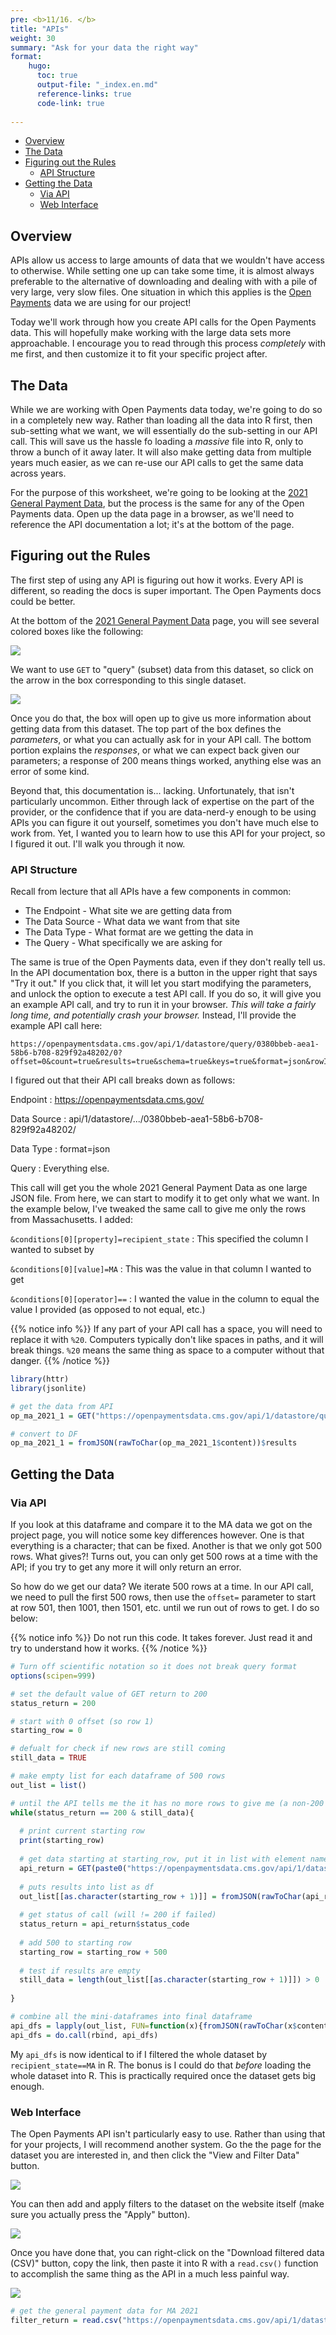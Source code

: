 ```yaml
---
pre: <b>11/16. </b>
title: "APIs"
weight: 30
summary: "Ask for your data the right way"
format:
    hugo:
      toc: true
      output-file: "_index.en.md"
      reference-links: true
      code-link: true
      
---
```




-   [Overview][]
-   [The Data][]
-   [Figuring out the Rules][]
    -   [API Structure][]
-   [Getting the Data][]
    -   [Via API][]
    -   [Web Interface][]

## Overview

APIs allow us access to large amounts of data that we wouldn't have access to otherwise. While setting one up can take some time, it is almost always preferable to the alternative of downloading and dealing with with a pile of very large, very slow files. One situation in which this applies is the [Open Payments][] data we are using for our project!

Today we'll work through how you create API calls for the Open Payments data. This will hopefully make working with the large data sets more approachable. I encourage you to read through this process *completely* with me first, and then customize it to fit your specific project after.

## The Data

While we are working with Open Payments data today, we're going to do so in a completely new way. Rather than loading all the data into R first, then sub-setting what we want, we will essentially do the sub-setting in our API call. This will save us the hassle fo loading a *massive* file into R, only to throw a bunch of it away later. It will also make getting data from multiple years much easier, as we can re-use our API calls to get the same data across years.

For the purpose of this worksheet, we're going to be looking at the [2021 General Payment Data][], but the process is the same for any of the Open Payments data. Open up the data page in a browser, as we'll need to reference the API documentation a lot; it's at the bottom of the page.

## Figuring out the Rules

The first step of using any API is figuring out how it works. Every API is different, so reading the docs is super important. The Open Payments docs could be better.

At the bottom of the [2021 General Payment Data][] page, you will see several colored boxes like the following:

![][1]

We want to use `GET` to "query" (subset) data from this dataset, so click on the arrow in the box corresponding to this single dataset.

![][2]

Once you do that, the box will open up to give us more information about getting data from this dataset. The top part of the box defines the *parameters*, or what you can actually ask for in your API call. The bottom portion explains the *responses*, or what we can expect back given our parameters; a response of 200 means things worked, anything else was an error of some kind.

Beyond that, this documentation is... lacking. Unfortunately, that isn't particularly uncommon. Either through lack of expertise on the part of the provider, or the confidence that if you are data-nerd-y enough to be using APIs you can figure it out yourself, sometimes you don't have much else to work from. Yet, I wanted you to learn how to use this API for your project, so I figured it out. I'll walk you through it now.

### API Structure

Recall from lecture that all APIs have a few components in common:

-   The Endpoint - What site we are getting data from
-   The Data Source - What data we want from that site
-   The Data Type - What format are we getting the data in
-   The Query - What specifically we are asking for

The same is true of the Open Payments data, even if they don't really tell us. In the API documentation box, there is a button in the upper right that says "Try it out." If you click that, it will let you start modifying the parameters, and unlock the option to execute a test API call. If you do so, it will give you an example API call, and try to run it in your browser. *This will take a fairly long time, and potentially crash your browser.* Instead, I'll provide the example API call here:

    https://openpaymentsdata.cms.gov/api/1/datastore/query/0380bbeb-aea1-58b6-b708-829f92a48202/0?offset=0&count=true&results=true&schema=true&keys=true&format=json&rowIds=false

I figured out that their API call breaks down as follows:

Endpoint
:   https://openpaymentsdata.cms.gov/

Data Source
:   api/1/datastore/.../0380bbeb-aea1-58b6-b708-829f92a48202/

Data Type
:   format=json

Query
:   Everything else.

This call will get you the whole 2021 General Payment Data as one large JSON file. From here, we can start to modify it to get only what we want. In the example below, I've tweaked the same call to give me only the rows from Massachusetts. I added:

`&conditions[0][property]=recipient_state`
:   This specified the column I wanted to subset by

`&conditions[0][value]=MA`
:   This was the value in that column I wanted to get

`&conditions[0][operator]==`
:   I wanted the value in the column to equal the value I provided (as opposed to not equal, etc.)

{{% notice info %}}
If any part of your API call has a space, you will need to replace it with `%20`. Computers typically don't like spaces in paths, and it will break things. `%20` means the same thing as space to a computer without that danger.
{{% /notice %}}

``` r
library(httr)
library(jsonlite)

# get the data from API
op_ma_2021_1 = GET("https://openpaymentsdata.cms.gov/api/1/datastore/query/0380bbeb-aea1-58b6-b708-829f92a48202/0?limit=500&offset=0&count=true&results=true&schema=true&keys=true&format=json&rowIds=false&conditions[0][property]=recipient_state&conditions[0][value]=MA&conditions[0][operator]==")

# convert to DF
op_ma_2021_1 = fromJSON(rawToChar(op_ma_2021_1$content))$results
```

## Getting the Data

### Via API

If you look at this dataframe and compare it to the MA data we got on the project page, you will notice some key differences however. One is that everything is a character; that can be fixed. Another is that we only got 500 rows. What gives?! Turns out, you can only get 500 rows at a time with the API; if you try to get any more it will only return an error.

So how do we get our data? We iterate 500 rows at a time. In our API call, we need to pull the first 500 rows, then use the `offset=` parameter to start at row 501, then 1001, then 1501, etc. until we run out of rows to get. I do so below:

{{% notice info %}}
Do not run this code. It takes forever. Just read it and try to understand how it works.
{{% /notice %}}

``` r
# Turn off scientific notation so it does not break query format
options(scipen=999)

# set the default value of GET return to 200
status_return = 200

# start with 0 offset (so row 1)
starting_row = 0

# defualt for check if new rows are still coming
still_data = TRUE

# make empty list for each dataframe of 500 rows
out_list = list()

# until the API tells me the it has no more rows to give me (a non-200 response), keep offsetting by 500 and GET again
while(status_return == 200 & still_data){
  
  # print current starting row
  print(starting_row)
  
  # get data starting at starting_row, put it in list with element named starting_row + 1 (API starts at 0, R starts at 1)
  api_return = GET(paste0("https://openpaymentsdata.cms.gov/api/1/datastore/query/0380bbeb-aea1-58b6-b708-829f92a48202/0?limit=500&offset=", starting_row, "&count=true&results=true&schema=true&keys=true&format=json&rowIds=false&conditions[0][property]=recipient_state&conditions[0][value]=MA&conditions[0][operator]=="))
  
  # puts results into list as df
  out_list[[as.character(starting_row + 1)]] = fromJSON(rawToChar(api_return$content))$results
  
  # get status of call (will != 200 if failed)
  status_return = api_return$status_code
  
  # add 500 to starting row
  starting_row = starting_row + 500
  
  # test if results are empty
  still_data = length(out_list[[as.character(starting_row + 1)]]) > 0
  
}

# combine all the mini-dataframes into final dataframe
api_dfs = lapply(out_list, FUN=function(x){fromJSON(rawToChar(x$content))$results})
api_dfs = do.call(rbind, api_dfs)
```

My `api_dfs` is now identical to if I filtered the whole dataset by `recipient_state==MA` in R. The bonus is I could do that *before* loading the whole dataset into R. This is practically required once the dataset gets big enough.

### Web Interface

The Open Payments API isn't particularly easy to use. Rather than using that for your projects, I will recommend another system. Go the the page for the dataset you are interested in, and then click the "View and Filter Data" button.

![][3]

You can then add and apply filters to the dataset on the website itself (make sure you actually press the "Apply" button).

![][4]

Once you have done that, you can right-click on the "Download filtered data (CSV)" button, copy the link, then paste it into R with a `read.csv()` function to accomplish the same thing as the API in a much less painful way.

![][5]

``` r
# get the general payment data for MA 2021
filter_return = read.csv("https://openpaymentsdata.cms.gov/api/1/datastore/query/0380bbeb-aea1-58b6-b708-829f92a48202/0/download?conditions%5B0%5D%5Bproperty%5D=recipient_state&conditions%5B0%5D%5Bvalue%5D=MA&conditions%5B0%5D%5Boperator%5D=%3D&format=csv")
```

  [Overview]: #overview
  [The Data]: #the-data
  [Figuring out the Rules]: #figuring-out-the-rules
  [API Structure]: #api-structure
  [Getting the Data]: #getting-the-data
  [Via API]: #via-api
  [Web Interface]: #web-interface
  [Open Payments]: https://openpaymentsdata.cms.gov/
  [2021 General Payment Data]: https://openpaymentsdata.cms.gov/dataset/0380bbeb-aea1-58b6-b708-829f92a48202
  [1]: img/api_docs_1.png
  [2]: img/api_docs_2.png
  [3]: img/api_filter.png
  [4]: img/filter_2.png
  [5]: img/filter_3.png

